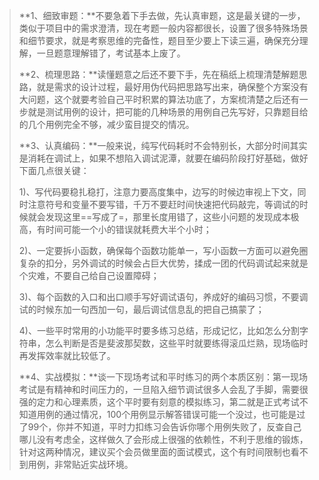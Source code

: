 > **1、细致审题：**不要急着下手去做，先认真审题，这是最关键的一步，类似于项目中的需求澄清，现在考题一般内容都很长，设置了很多特殊场景和细节要求，就是考察思维的完备性，题目至少要上下读三遍，确保充分理解，一旦题意理解错了，考试基本上废了。
>
> **2、梳理思路：**读懂题意之后还不要下手，先在稿纸上梳理清楚解题思路，就是需求的设计过程，最好用伪代码把思路写出来，确保整个方案没有大问题，这个就要考验自己平时积累的算法功底了，方案梳清楚之后还有一步就是测试用例的设计，把可能的几种场景的用例自己先写好，只靠题目给的几个用例完全不够，减少蛮目提交的情况。
>
> **3、认真编码：**一般来说，纯写代码耗时不会特别长，大部分时间其实是消耗在调试上，如果不想陷入调试泥潭，就要在编码阶段打好基础，做好下面几点很关键：
>
> 1)、写代码要稳扎稳打，注意力要高度集中，边写的时候边审视上下文，同时注意符号和变量不要写错，千万不要赶时间快速把代码敲完，等调试的时候就会发现这里==写成了=，那里长度用错了，这些小问题的发现成本极高，有时间可能一个小的错误就耗费大半个小时；
>
> 2)、一定要拆小函数，确保每个函数功能单一，写小函数一方面可以避免圈复杂的扣分，另外调试的时候会占巨大优势，揉成一团的代码调试起来就是个灾难，不要自己给自己设置障碍；
>
> 3)、每个函数的入口和出口顺手写好调试语句，养成好的编码习惯，不要调试的时候东加一句西加一句，最后调试信息乱的把自己搞蒙了；
>
> 4)、一些平时常用的小功能平时要多练习总结，形成记忆，比如怎么分割字符串，怎么判断是否是斐波那契数，这些平时就要练得滚瓜烂熟，现场临时再发挥效率就比较低了。
>
> **4、实战模拟：**谈一下现场考试和平时练习的两个本质区别：第一现场考试是有精神和时间压力的，一旦陷入细节调试很多人会乱了手脚，需要很强的定力和心理素质，这个平时要有刻意的模拟练习，第二就是正式考试不知道用例的通过情况，100个用例显示解答错误可能一个没过，也可能是过了99个，你并不知道，平时力扣练习会告诉你哪个用例失败了，反查自己哪儿没有考虑全，这样做久了会形成上很强的依赖性，不利于思维的锻炼，针对这两种情况，建议买个会员做里面的面试模式，这个有时间限制也看不到用例，非常贴近实战环境。